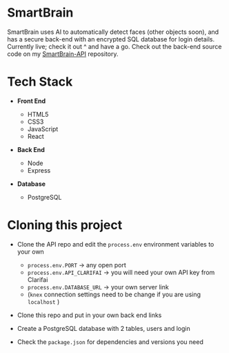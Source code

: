 # SmartBrain

SmartBrain uses AI to automatically detect faces (other objects soon), and has a secure back-end with an encrypted SQL database for login details. Currently live; check it out ^ and have a go. Check out the back-end source code on my <a href="https://github.com/yusufabukar/smartbrain-api">SmartBrain-API</a> repository.

# Tech Stack
* **Front End**
  * HTML5
  * CSS3
  * JavaScript
  * React

* **Back End**
  * Node
  * Express

* **Database**
  * PostgreSQL
  
# Cloning this project
* Clone the API repo and edit the ```process.env``` environment variables to your own
  * ```process.env.PORT``` -> any open port
  * ```process.env.API_CLARIFAI``` -> you will need your own API key from Clarifai
  * ```process.env.DATABASE_URL``` -> your own server link
  * (```knex``` connection settings need to be change if you are using ```localhost``` )
  
* Clone this repo and put in your own back end links
* Create a PostgreSQL database with 2 tables, users and login
* Check the ```package.json``` for dependencies and versions you need
